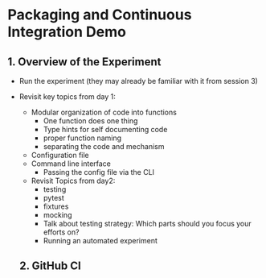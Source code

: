 # Packaging and Continuous Integration Demo

## 1. Overview of the Experiment
- Run the experiment (they may already be familiar with it from session 3)
- Revisit key topics from day 1:
    - Modular organization of code into functions
        - One function does one thing
        - Type hints for self documenting code
        - proper function naming
        - separating the code and mechanism
    - Configuration file
    - Command line interface
      - Passing the config file via the CLI
  - Revisit Topics from day2:
    - testing
    - pytest
    - fixtures
    - mocking
    - Talk about testing strategy: Which parts should you focus your efforts on?
    - Running an automated experiment
  
  ## 2. GitHub CI
